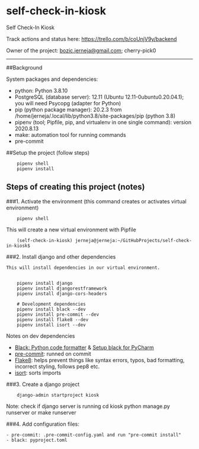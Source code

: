 # self-check-in-kiosk
Self Check-In Kiosk

Track actions and status here:
https://trello.com/b/coUnjV9y/backend

Owner of the project: bozic.jerneja@gmail.com; cherry-pick0

---------------------------------------------------------

##Background

System packages and dependencies:

- python: Python 3.8.10
- PostgreSQL (database server): 12.11 (Ubuntu 12.11-0ubuntu0.20.04.1); you will need Psycopg (adapter for Python)
- pip (python package manager): 20.2.3 from /home/jerneja/.local/lib/python3.8/site-packages/pip (python 3.8)
- pipenv (tool; Pipfile, pip, and virtualenv in one single command): version 2020.8.13
- make: automation tool for running commands
- pre-commit

##Setup the project (follow steps)

        pipenv shell
        pipenv install

## Steps of creating this project (notes)

###1. Activate the environment (this command creates or activates virtual environment)

        pipenv shell

   This will create a new virtual environment with Pipfile

        (self-check-in-kiosk) jerneja@jerneja:~/GitHubProjects/self-check-in-kiosk$

###2. Install django and other dependencies

    This will install dependencies in our virtual environment.


        pipenv install django
        pipenv install djangorestframework
        pipenv install django-cors-headers
        
        # Development dependencies
        pipenv install black --dev
        pipenv install pre-commit --dev
        pipenv install flake8 --dev
        pipenv install isort --dev
        

Notes on dev dependencies

* [Black: Python code formatter](https://github.com/psf/black) & [Setup black for PyCharm](https://godatadriven.com/blog/partial-python-code-formatting-with-black-pycharm/)
* [pre-commit](https://pre-commit.com/): runned on commit
* [Flake8](https://flake8.pycqa.org/en/latest/): helps prevent things like syntax errors, typos, bad formatting, incorrect styling, follows pep8 etc.
* [isort](https://pypi.org/project/isort/): sorts imports


###3. Create a django project

        django-admin startproject kiosk

   Note: check if django server is running
        cd kiosk
        python manage.py runserver
   or
        make runserver

###4. Add configuration files:

    - pre-commit: .pre-commit-config.yaml and run "pre-commit install"
    - black: pyproject.toml
